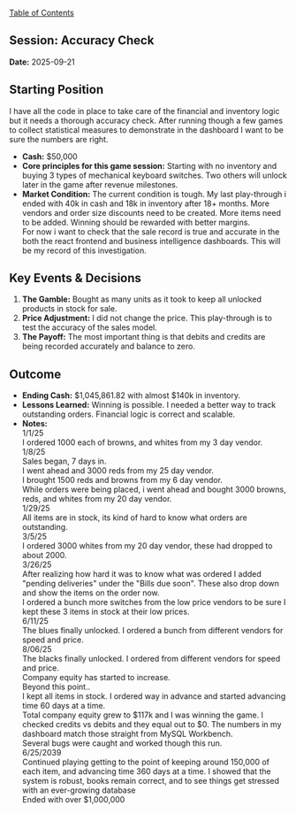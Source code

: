 [Table of Contents](index.html)
## Session: Accuracy Check

**Date:** 2025-09-21
## Starting Position
I have all the code in place to take care of the financial and inventory logic but it needs a thorough accuracy check. After running though a few games to collect statistical measures to demonstrate in the dashboard I want to be sure the numbers are right.
* **Cash:** $50,000
* **Core principles for this game session:** Starting with no inventory and buying 3 types of mechanical keyboard switches. Two others will unlock later in the game after revenue milestones.<br>
* **Market Condition:** 
The current condition is tough. My last play-through i ended with 40k in cash and 18k in inventory after 18+ months. More vendors and order size discounts need to be created. More items need to be added. Winning should be rewarded with better margins.<br>
For now i want to check that the sale record is true and accurate in the both the react frontend and business intelligence dashboards. This will be my record of this investigation.

## Key Events & Decisions

1.  **The Gamble:** Bought as many units as it took to keep all unlocked products in stock for sale.
2.  **Price Adjustment:** I did not change the price. This play-through is to test the accuracy of the sales model.
3.  **The Payoff:** The most important thing is that debits and credits are being recorded accurately and balance to zero.

## Outcome

* **Ending Cash:** $1,045,861.82 with almost $140k in inventory.
* **Lessons Learned:** Winning is possible. I needed a better way to track outstanding orders. Financial logic is correct and scalable. 
* **Notes:**<br>
1/1/25<br>
I ordered 1000 each of browns, and whites from my 3 day vendor.<br>
1/8/25<br>
Sales began, 7 days in.<br>
I went ahead and 3000 reds from my 25 day vendor.<br>
I brought 1500 reds and browns from my 6 day vendor.<br>
While orders were being placed, i went ahead and bought 3000 browns, reds, and whites from my 20 day vendor.<br>
1/29/25<br>
All items are in stock, its kind of hard to know what orders are outstanding.<br>
3/5/25<br>
I ordered 3000 whites from my 20 day vendor, these had dropped to about 2000.<br>
3/26/25<br>
After realizing how hard it was to know what was ordered I added "pending deliveries" under the "Bills due soon". These also drop down and show the items on the order now.<br>
I ordered a bunch more switches from the low price vendors to be sure I kept these 3 items in stock at their low prices.<br>
6/11/25<br>
The blues finally unlocked. I ordered a bunch from different vendors for speed and price.<br>
8/06/25<br>
The blacks finally unlocked. I ordered from different vendors for speed and price.<br>
Company equity has started to increase.<br>
Beyond this point..<br>
I kept all items in stock. I ordered way in advance and started advancing time 60 days at a time.<br>
Total company equity grew to $117k and I was winning the game. I checked credits vs debits and they equal out to $0. The numbers in my dashboard match those straight from MySQL Workbench.<br>
Several bugs were caught and worked though this run.<br>
6/25/2039<br>
Continued playing getting to the point of keeping around 150,000 of each item, and advancing time 360 days at a time. I showed that the system is robust, books remain correct, and to see things get stressed with an ever-growing database<br>
Ended with over $1,000,000

